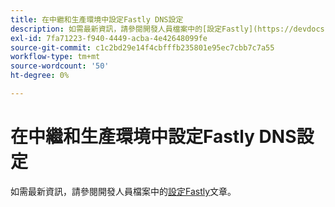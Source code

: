 ```yaml
---
title: 在中繼和生產環境中設定Fastly DNS設定
description: 如需最新資訊，請參閱開發人員檔案中的[設定Fastly](https://devdocs.magento.com/cloud/cdn/configure-fastly.html)文章。
exl-id: 7fa71223-f940-4449-acba-4e42648099fe
source-git-commit: c1c2bd29e14f4cbfffb235801e95ec7cbb7c7a55
workflow-type: tm+mt
source-wordcount: '50'
ht-degree: 0%

---
```


# 在中繼和生產環境中設定Fastly DNS設定

如需最新資訊，請參閱開發人員檔案中的[設定Fastly](https://devdocs.magento.com/cloud/cdn/configure-fastly.html)文章。
